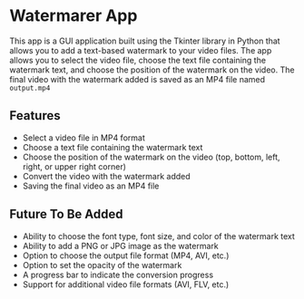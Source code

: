 # **Watermarer App**

This app is a GUI application built using the Tkinter library in Python that allows you to add a text-based watermark to your video files. The app allows you to select the video file, choose the text file containing the watermark text, and choose the position of the watermark on the video. The final video with the watermark added is saved as an MP4 file named `output.mp4`

## **Features**

* Select a video file in MP4 format
* Choose a text file containing the watermark text
* Choose the position of the watermark on the video (top, bottom, left, right, or upper right corner)
* Convert the video with the watermark added
* Saving the final video as an MP4 file

## Future To Be Added

* Ability to choose the font type, font size, and color of the watermark text
* Ability to add a PNG or JPG image as the watermark
* Option to choose the output file format (MP4, AVI, etc.)
* Option to set the opacity of the watermark
* A progress bar to indicate the conversion progress
* Support for additional video file formats (AVI, FLV, etc.)